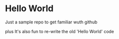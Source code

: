 # Hello World
Just a sample repo to get familiar wuth github

plus It's also fun to re-write the  old 'Hello World' code
